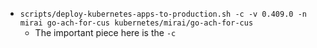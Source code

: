 - `scripts/deploy-kubernetes-apps-to-production.sh -c -v 0.409.0 -n mirai go-ach-for-cus kubernetes/mirai/go-ach-for-cus` 
	- The important piece here is the `-c`